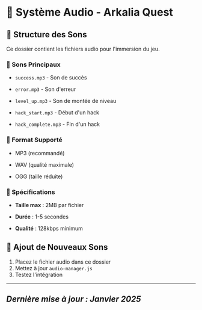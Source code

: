 
# 🎵 Système Audio - Arkalia Quest

## 📁 Structure des Sons

Ce dossier contient les fichiers audio pour l'immersion du jeu.

### 🎯 Sons Principaux

- `success.mp3` - Son de succès

- `error.mp3` - Son d'erreur

- `level_up.mp3` - Son de montée de niveau

- `hack_start.mp3` - Début d'un hack

- `hack_complete.mp3` - Fin d'un hack

### 🔧 Format Supporté

- MP3 (recommandé)

- WAV (qualité maximale)

- OGG (taille réduite)

### 📏 Spécifications

- **Taille max** : 2MB par fichier

- **Durée** : 1-5 secondes

- **Qualité** : 128kbps minimum

## 🚀 Ajout de Nouveaux Sons

1. Placez le fichier audio dans ce dossier
2. Mettez à jour `audio-manager.js`
3. Testez l'intégration

---

## *Dernière mise à jour : Janvier 2025*
